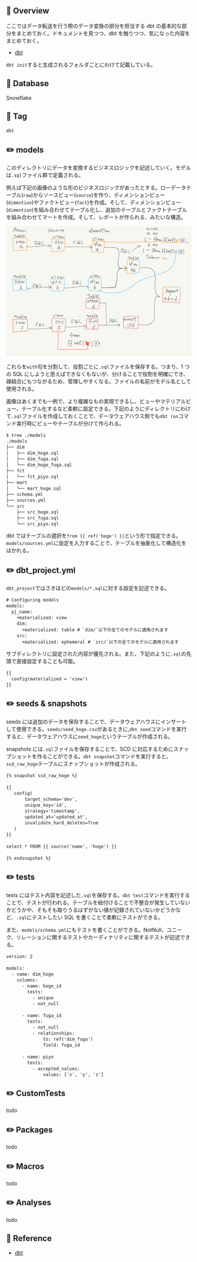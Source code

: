 ## :memo: Overview

ここではデータ転送を行う際のデータ変換の部分を担当する dbt の基本的な部分をまとめておく。ドキュメントを見つつ、dbt を触りつつ、気になった内容をまとめておく。

- [dbt](https://www.getdbt.com/)

`dbt init`すると生成されるフォルダごとにわけて記載している。

## :floppy_disk: Database

Snowflake

## :bookmark: Tag

`dbt`

## :pencil2: models

このディレクトリにデータを変換するビジネスロジックを記述していく。モデルは`.sql`ファイル群で定義される。

例えば下記の画像のような形のビジネスロジックがあったとする。ローデータテーブル(`raw`)からソースビュー(`source`)を作り、ディメンションビュー(`dimention`)やファクトビュー(`fact`)を作成。そして、ディメンションビュー(`dimention`)を組み合わせてテーブル化し、追加のテーブルとファクトテーブルを組み合わせてマートを作成。そして、レポートが作られる、みたいな構造。

![](https://github.com/SugiAki1989/sql_note/blob/main/image/p123-dbt-models.png)

これらを`with`句を分割して、役割ごとに`.sql`ファイルを保存する。つまり、1 つの SQL にしようと思えばできなくもないが、分けることで役割を明確にでき、疎結合にもつながるため、管理しやすくなる。ファイルの名前がモデル名として使用される。

画像はあくまでも一例で、より複雑なもの実現できるし、ビューやマテリアルビュー、テーブル化するなど柔軟に設定できる。下記のようにディレクトリにわけて`.sql`ファイルを作成しておくことで、データウェアハウス側でも`dbt run`コマンド実行時にビューやテーブルが分けて作られる。

```
$ tree ./models
./models
├── dim
│   ├── dim_hoge.sql
│   ├── dim_fuga.sql
│   └── dim_hoge_fuga.sql
├── fct
│   └── fct_piyo.sql
├── mart
│   └── mart_hoge.sql
├── schema.yml
├── sources.yml
└── src
    ├── src_hoge.sql
    ├── src_fuga.sql
    └── src_piyo.sql
```

dbt ではテーブルの選択を`from {{ ref('hoge') }}`という形で指定できる。`models/sources.yml`に設定を入力することで、テーブルを抽象化して構造化をはかれる。

## :pencil2: dbt_project.yml

`dbt_project`ではさきほどの`models/*.sql`に対する設定を記述できる。

```
# Configuring models
models:
  pj_name:
    +materialized: view
    dim:
      +materialized: table # `dim/`以下の全てのモデルに適用されます
    src:
      +materialized: ephemeral # `src/`以下の全てのモデルに適用されます
```

サブディレクトリに設定された内容が優先される。また、下記のように`.sql`の先頭で直接設定することも可能。

```
{{
  config(materialized = 'view')
}}
```

## :pencil2: seeds & snapshots

seeds には追加のデータを保存することで、データウェアハウスにインサートして使用できる。`seeds/seed_hoge.csv`があるときに,`dbt seed`コマンドを実行すると、データウェアハウスに`seed_hoge`というテーブルが作成される。

snapshots には`.sql`ファイルを保存することで、SCD に対応するためにスナップショットを作ることができる。`dbt snapshot`コマンドを実行すると、`scd_raw_hoge`テーブルにスナップショットが作成される。

```
{% snapshot scd_raw_hoge %}

{{
   config(
       target_schema='dev',
       unique_key='id',
       strategy='timestamp',
       updated_at='updated_at',
       invalidate_hard_deletes=True
   )
}}

select * FROM {{ source('name', 'hoge') }}

{% endsnapshot %}
```

## :pencil2: tests

tests にはテスト内容を記述した`.sql`を保存する。`dbt test`コマンドを実行することで、テストが行われる。テーブルを紐付けることで不整合が発生していないかどうかや、そもそも取りうるはずがない値が記録されていないかどうかなど、`.sql`にテストしたい SQL を書くことで柔軟にテストができる。

また、`models/schema.yml`にもテストを書くことができる。NotNull、ユニーク、リレーションに関するテストやカーディナリティに関するテストが記述できる。

```
version: 2

models:
  - name: dim_hoge
    columns:
      - name: hoge_id
        tests:
          - unique
          - not_null

      - name: fuga_id
        tests:
          - not_null
          - relationships:
              to: ref('dim_fuga')
              field: fuga_id

      - name: piyo
        tests:
          - accepted_values:
              values: ['x', 'y', 'z']
```

## :pencil2: CustomTests

todo

## :pencil2: Packages

todo

## :pencil2: Macros

todo

## :pencil2: Analyses

todo

## :closed_book: Reference

- [dbt](https://www.getdbt.com/)
